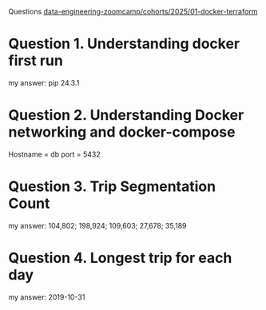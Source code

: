 Questions     [data-engineering-zoomcamp/cohorts/2025/01-docker-terraform](https://github.com/DataTalksClub/data-engineering-zoomcamp/blob/main/cohorts/2025/01-docker-terraform/homework.md)


# Question 1. Understanding docker first run

my answer: pip 24.3.1

# Question 2. Understanding Docker networking and docker-compose

Hostname = db
port = 5432

# Question 3. Trip Segmentation Count

my answer: 104,802; 198,924; 109,603; 27,678; 35,189

# Question 4. Longest trip for each day

my answer: 2019-10-31